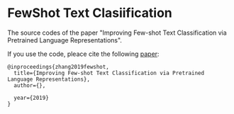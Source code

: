 # FewShot Text Clasiification

The source codes of the paper "Improving Few-shot Text Classification via Pretrained Language Representations".

If you use the code, pleace cite the following [paper]():

```
@inproceedings{zhang2019fewshot,
  title={Improving Few-shot Text Classification via Pretrained Language Representations},
  author={},

  year={2019}
}
```

